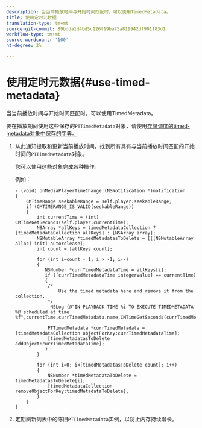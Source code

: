 ```yaml
---
description: 当当前播放时间与开始时间匹配时，可以使用TimedMetadata。
title: 使用定时元数据
translation-type: tm+mt
source-git-commit: 89bdda1d4bd5c126f19ba75a819942df901183d1
workflow-type: tm+mt
source-wordcount: '100'
ht-degree: 2%

---
```



# 使用定时元数据{#use-timed-metadata}

当当前播放时间与开始时间匹配时，可以使用TimedMetadata。

要在播放期间使用这些保存的`PTTimedMetadata`对象，请使用[存储调度的timed-metadata对象中保存的字典。](../../../tvsdk-3x-ios-prog/ios-3x-advertising/ios-3x-custom-tags-configure/ios-3x-timed-metadata-store.md)

1. 从此通知提取和更新当前播放时间，找到所有具有与当前播放时间匹配的开始时间的`PTTimedMetadata`对象。

   您可以使用这些对象完成各种操作。

   例如：

   ```
   - (void) onMediaPlayerTimeChange:(NSNotification *)notification 
   { 
       CMTimeRange seekableRange = self.player.seekableRange; 
       if (CMTIMERANGE_IS_VALID(seekableRange)) 
       { 
           int currentTime = (int) CMTimeGetSeconds(self.player.currentTime); 
           NSArray *allKeys = timedMetadataCollection ? [timedMetadataCollection allKeys] : [NSArray array]; 
           NSMutableArray *timedMetadatasToDelete = [[[NSMutableArray alloc] init] autorelease]; 
           int count = [allKeys count]; 
   
           for (int i=count - 1; i > -1; i--) 
           { 
              NSNumber *currTimedMetadataTime = allKeys[i]; 
              if ([currTimedMetadataTime integerValue] == currentTime) 
              { 
               /* 
                   Use the timed metadata here and remove it from the collection. 
               */ 
                NSLog (@"IN PLAYBACK TIME %i TO EXECUTE TIMEDMETADATA %@ scheduled at time %f",currentTime,currTimedMetadata.name,CMTimeGetSeconds(currTimedMetadata.time)); 
   
               PTTimedMetadata *currTimedMetadata = [timedMetadataCollection objectForKey:currTimedMetadataTime]; 
               [timedMetadatasToDelete addObject:currTimedMetadataTime]; 
              } 
           } 
   
           for (int i=0; i<[timedMetadatasToDelete count]; i++) 
           { 
               NSNumber *timedMetadataToDelete = timedMetadatasToDelete[i]; 
               [timedMetadataCollection removeObjectForKey:timedMetadataToDelete]; 
           } 
       } 
   }
   ```

1. 定期刷新列表中的陈旧`PTTimedMetadata`实例，以防止内存持续增长。